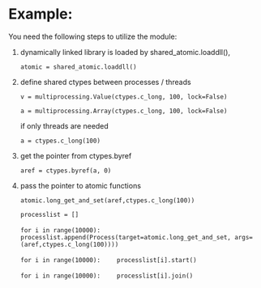 # Example:

You need the following steps to utilize the module:

1) dynamically linked library is loaded by shared_atomic.loaddll(),

    `atomic = shared_atomic.loaddll()`

2) define shared ctypes between processes / threads

    `v = multiprocessing.Value(ctypes.c_long, 100, lock=False)`
    
    `a = multiprocessing.Array(ctypes.c_long, 100, lock=False)`
    
    if only threads are needed
    
    `a = ctypes.c_long(100)`
    
3) get the pointer from ctypes.byref
    
    `aref = ctypes.byref(a, 0)`

4) pass the pointer to atomic functions
    
    `atomic.long_get_and_set(aref,ctypes.c_long(100))`
    
    `processlist = []`
    
    `for i in range(10000):`
    `    processlist.append(Process(target=atomic.long_get_and_set, args=(aref,ctypes.c_long(100))))`

    `for i in range(10000):`
    `    processlist[i].start()`

    `for i in range(10000):`
    `    processlist[i].join()`
